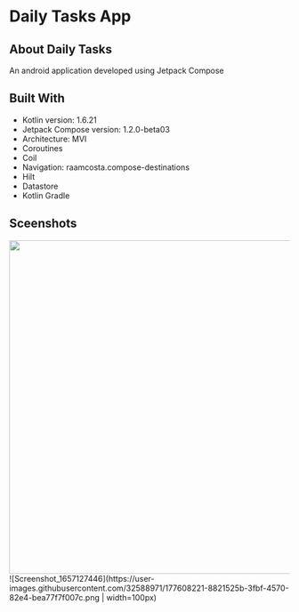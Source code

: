 # Daily Tasks App
## About Daily Tasks
An android application developed using Jetpack Compose 

## Built With
- Kotlin version: 1.6.21
- Jetpack Compose version: 1.2.0-beta03
- Architecture: MVI
- Coroutines
- Coil
- Navigation: raamcosta.compose-destinations
- Hilt
- Datastore
- Kotlin Gradle

## Sceenshots
<img src="[https://your-image-url.type](https://user-images.githubusercontent.com/32588971/177608221-8821525b-3fbf-4570-82e4-bea77f7f007c.png)" width="600">
![Screenshot_1657127446](https://user-images.githubusercontent.com/32588971/177608221-8821525b-3fbf-4570-82e4-bea77f7f007c.png | width=100px)
<!-- ![Screenshot_1657127430](https://user-images.githubusercontent.com/32588971/177608214-a53b66c5-f4b6-4076-996a-991823d58d5b.png | width=100px) -->
<!-- ![Screenshot_1657127424](https://user-images.githubusercontent.com/32588971/177608207-f94e91cd-95fb-4fc4-8b4d-b413cc95d9f3.png | width=100px)
![Screenshot_1657127398](https://user-images.githubusercontent.com/32588971/177608197-6b0af34f-4faa-41ee-8b9b-60e9f6c41fdb.png | width=100) -->
<!-- ![Screenshot_1657128198](https://user-images.githubusercontent.com/32588971/177608190-b2172600-724b-411e-a925-6f10febe08ef.png | width=100) -->
